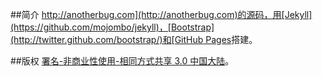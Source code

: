 ##简介
[http://anotherbug.com](http://anotherbug.com)的源码，用[Jekyll](https://github.com/mojombo/jekyll)，[Bootstrap](http://twitter.github.com/bootstrap/)和[GitHub Pages](http://pages.github.com/)搭建。

##版权
[署名-非商业性使用-相同方式共享 3.0 中国大陆](http://creativecommons.org/licenses/by-nc-sa/3.0/cn/)。
